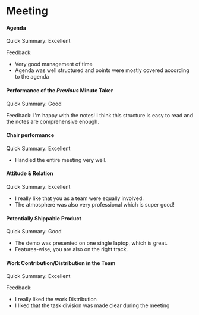 # Meeting


#### Agenda 

Quick Summary: Excellent 

Feedback: 
- Very good management of time
- Agenda was well structured and points were mostly covered according to the agenda

#### Performance of the *Previous* Minute Taker

Quick Summary: Good

Feedback: I'm happy with the notes! I think this structure is easy to read and the notes are comprehensive enough.



#### Chair performance

Quick Summary: Excellent

- Handled the entire meeting very well.



#### Attitude & Relation


Quick Summary: Excellent

- I really like that you as a team were equally involved. 
- The atmosphere was also very professional which is super good!


#### Potentially Shippable Product


Quick Summary: Good

- The demo was presented on one single laptop, which is great.
- Features-wise, you are also on the right track. 

#### Work Contribution/Distribution in the Team

Quick Summary: Excellent

Feedback: 
- I really liked the work Distribution
- I liked that the task division was made clear during the meeting

